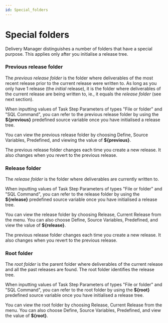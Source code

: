 ```yaml
---
id: Special_folders
---
```


# Special folders

Delivery Manager distinguishes a number of folders that have a special purpose. This applies only after you initialise a release tree.

### Previous release folder

The *previous release folder* is the folder where deliverables of the most recent release prior to the current release were written to. As long as you only have 1 release (the *initial* release), it is the folder where deliverables of the current release are being written to, ie., it equals the *release folder* (see next section).

When inputting values of Task Step Parameters of types "File or folder" and "SQL Command", you can refer to the previous release folder by using the **${previous}** predefined source variable once you have initialised a release tree.

You can view the previous release folder by choosing Define, Source Variables, Predefined, and viewing the value of **${previous}**.

The previous release folder changes each time you create a new release. It also changes when you revert to the previous release.

### Release folder

The *release folder* is the folder where deliverables are currently written to.

When inputting values of Task Step Parameters of types "File or folder" and "SQL Command", you can refer to the release folder by using the **${release}** predefined source variable once you have initialised a release tree.

You can view the release folder by choosing Release, Current Release from the menu. You can also choose Define, Source Variables, Predefined, and view the value of **${release}**.

The previous release folder changes each time you create a new release. It also changes when you revert to the previous release.

### Root folder

The *root folder* is the parent folder where deliverables of the current release and all the past releases are found. The root folder identifies the release tree.  

When inputting values of Task Step Parameters of types "File or folder" and "SQL Command", you can refer to the root folder by using the **${root}** predefined source variable once you have initialised a release tree.

You can view the root folder by choosing Release, Current Release from the menu. You can also choose Define, Source Variables, Predefined, and view the value of **${root}**.

###  

###  

###  

###  

 